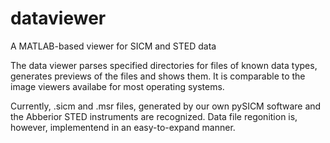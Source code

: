 # dataviewer
A MATLAB-based viewer for SICM and STED data

The data viewer parses specified directories for files of known data types, generates previews of the files and shows them. It is comparable to the image viewers availabe for most operating systems.

Currently, .sicm and .msr files, generated by our own pySICM software and the Abberior STED instruments are recognized. Data file regonition is, however, implementend in an easy-to-expand manner.
